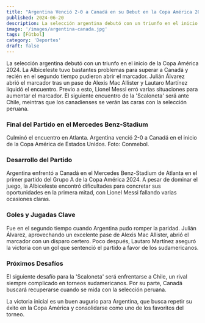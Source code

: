 ```yaml
---
title: "Argentina Venció 2-0 a Canadá en su Debut en la Copa América 2024"
published: 2024-06-20
description: La selección argentina debutó con un triunfo en el inicio de la Copa América 2024, superando a Canadá con goles de Julián Álvarez y Lautaro Martínez.
image: '/images/argentina-canada.jpg'
tags: [Fútbol]
category: 'Deportes'
draft: false 
---
```

La selección argentina debutó con un triunfo en el inicio de la Copa América 2024. La Albiceleste tuvo bastantes problemas para superar a Canadá y recién en el segundo tiempo pudieron abrir el marcador. Julián Álvarez abrió el marcador tras un pase de Alexis Mac Allister y Lautaro Martínez liquidó el encuentro. Previo a esto, Lionel Messi erró varias situaciones para aumentar el marcador. El siguiente encuentro de la 'Scaloneta' será ante Chile, meintras que los canadienses se verán las caras con la selección peruana.
### Final del Partido en el Mercedes Benz-Stadium
Culminó el encuentro en Atlanta. Argentina venció 2-0 a Canadá en el inicio de la Copa América de Estados Unidos. Foto: Conmebol.
### Desarrollo del Partido
Argentina enfrentó a Canadá en el Mercedes Benz-Stadium de Atlanta en el primer partido del Grupo A de la Copa América 2024. A pesar de dominar el juego, la Albiceleste encontró dificultades para concretar sus oportunidades en la primera mitad, con Lionel Messi fallando varias ocasiones claras.
### Goles y Jugadas Clave
Fue en el segundo tiempo cuando Argentina pudo romper la paridad. Julián Álvarez, aprovechando un excelente pase de Alexis Mac Allister, abrió el marcador con un disparo certero. Poco después, Lautaro Martínez aseguró la victoria con un gol que sentenció el partido a favor de los sudamericanos.
### Próximos Desafíos
El siguiente desafío para la 'Scaloneta' será enfrentarse a Chile, un rival siempre complicado en torneos sudamericanos. Por su parte, Canadá buscará recuperarse cuando se mida con la selección peruana.

La victoria inicial es un buen augurio para Argentina, que busca repetir su éxito en la Copa América y consolidarse como uno de los favoritos del torneo.
